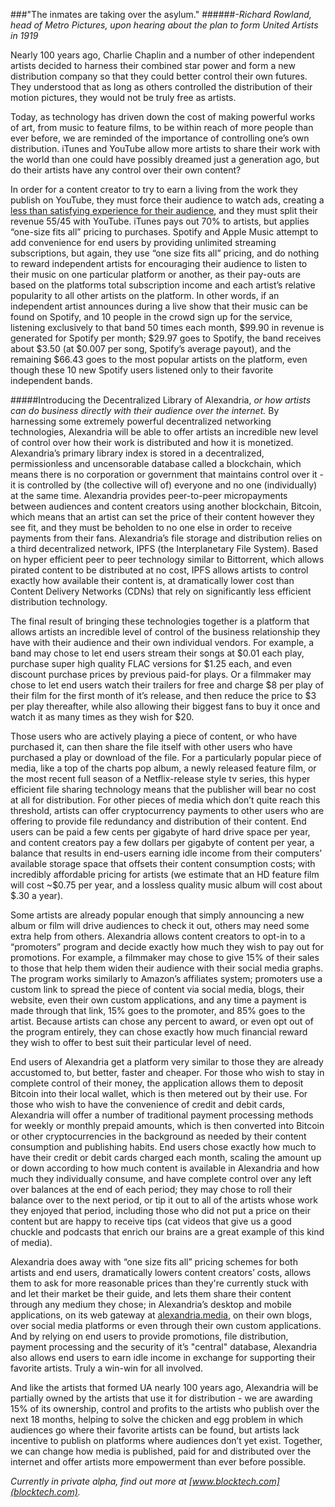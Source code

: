 ###"The inmates are taking over the asylum." 
######*-Richard Rowland, head of Metro Pictures, upon hearing about the plan to form United Artists in 1919*

Nearly 100 years ago, Charlie Chaplin and a number of other independent artists decided to harness their combined star power and form a new distribution company so that they could better control their own futures. They understood that as long as others controlled the distribution of their motion pictures, they would not be truly free as artists.

Today, as technology has driven down the cost of making powerful works of art, from music to feature films, to be within reach of more people than ever before, we are reminded of the importance of controlling one’s own distribution. iTunes and YouTube allow more artists to share their work with the world than one could have possibly dreamed just a generation ago, but do their artists have any control over their own content?

In order for a content creator to try to earn a living from the work they publish on YouTube, they must force their audience to watch ads, creating a [less than satisfying experience for their audience](http://www.businessinsider.com/pagefair-and-adobe-2015-ad-blocking-report-2015-8), and they must split their revenue 55/45 with YouTube. iTunes pays out 70% to artists, but applies “one-size fits all” pricing to purchases. Spotify and Apple Music attempt to add convenience for end users by providing unlimited streaming subscriptions, but again, they use “one size fits all” pricing, and do nothing to reward independent artists for encouraging their audience to listen to their music on one particular platform or another, as their pay-outs are based on the platforms total subscription income and each artist’s relative popularity to all other artists on the platform. In other words, if an independent artist announces during a live show that their music can be found on Spotify, and 10 people in the crowd sign up for the service, listening exclusively to that band 50 times each month, $99.90 in revenue is generated for Spotify per month; $29.97 goes to Spotify, the band receives about $3.50 (at $0.007 per song, Spotify’s average payout), and the remaining $66.43 goes to the most popular artists on the platform, even though these 10 new Spotify users listened only to their favorite independent bands.

#####Introducing the Decentralized Library of Alexandria, *or how artists can do business directly with their audience over the internet.*
By harnessing some extremely powerful decentralized networking technologies, Alexandria will be able to offer artists an incredible new level of control over how their work is distributed and how it is monetized. Alexandria’s primary library index is stored in a decentralized, permissionless and uncensorable database called a blockchain, which means there is no corporation or government that maintains control over it - it is controlled by (the collective will of) everyone and no one (individually) at the same time. Alexandria provides peer-to-peer micropayments between audiences and content creators using another blockchain, Bitcoin, which means that an artist can set the price of their content however they see fit, and they must be beholden to no one else in order to receive payments from their fans. Alexandria’s file storage and distribution relies on a third decentralized network, IPFS (the Interplanetary File System). Based on hyper efficient peer to peer technology similar to Bittorrent, which allows pirated content to be distributed at no cost, IPFS allows artists to control exactly how available their content is, at dramatically lower cost than Content Delivery Networks (CDNs) that rely on significantly less efficient distribution technology.

The final result of bringing these technologies together is a platform that allows artists an incredible level of control of the business relationship they have with their audience and their own individual vendors. For example, a band may chose to let end users stream their songs at $0.01 each play, purchase super high quality FLAC versions for $1.25 each, and even discount purchase prices by previous paid-for plays. Or a filmmaker may chose to let end users watch their trailers for free and charge $8 per play of their film for the first month of it’s release, and then reduce the price to $3 per play thereafter, while also allowing their biggest fans to buy it once and watch it as many times as they wish for $20.

Those users who are actively playing a piece of content, or who have purchased it, can then share the file itself with other users who have purchased a play or download of the file. For a particularly popular piece of media, like a top of the charts pop album, a newly released feature film, or the most recent full season of a Netflix-release style tv series, this hyper efficient file sharing technology means that the publisher will bear no cost at all for distribution. For other pieces of media which don’t quite reach this threshold, artists can offer cryptocurrency payments to other users who are offering to provide file redundancy and distribution of their content. End users can be paid a few cents per gigabyte of hard drive space per year, and content creators pay a few dollars per gigabyte of content per year, a balance that results in end-users earning idle income from their computers’ available storage space that offsets their content consumption costs; with incredibly affordable pricing for artists (we estimate that an HD feature film will cost ~$0.75 per year, and a lossless quality music album will cost about $.30 a year).

Some artists are already popular enough that simply announcing a new album or film will drive audiences to check it out, others may need some extra help from others. Alexandria allows content creators to opt-in to a “promoters” program and decide exactly how much they wish to pay out for promotions. For example, a filmmaker may chose to give 15% of their sales to those that help them widen their audience with their social media graphs. The program works similarly to Amazon’s affiliates system; promoters use a custom link to spread the piece of content via social media, blogs, their website, even their own custom applications, and any time a payment is made through that link, 15% goes to the promoter, and 85% goes to the artist. Because artists can chose any percent to award, or even opt out of the program entirely, they can chose exactly how much financial reward they wish to offer to best suit their particular level of need.

End users of Alexandria get a platform very similar to those they are already accustomed to, but better, faster and cheaper. For those who wish to stay in complete control of their money, the application allows them to deposit Bitcoin into their local wallet, which is then metered out by their use. For those who wish to have the convenience of credit and debit cards, Alexandria will offer a number of traditional payment processing methods for weekly or monthly prepaid amounts, which is then converted into Bitcoin or other cryptocurrencies in the background as needed by their content consumption and publishing habits. End users chose exactly how much to have their credit or debit cards charged each month, scaling the amount up or down according to how much content is available in Alexandria and how much they individually consume, and have complete control over any left over balances at the end of each period; they may chose to roll their balance over to the next period, or tip it out to all of the artists whose work they enjoyed that period, including those who did not put a price on their content but are happy to receive tips (cat videos that give us a good chuckle and podcasts that enrich our brains are a great example of this kind of media).

Alexandria does away with “one size fits all” pricing schemes for both artists and end users, dramatically lowers content creators’ costs, allows them to ask for more reasonable prices than they're currently stuck with and let their market be their guide, and lets them share their content through any medium they chose; in Alexandria’s desktop and mobile applications, on its web gateway at [alexandria.media](http://alexandria.media), on their own blogs, over social media platforms or even through their own custom applications. And by relying on end users to provide promotions, file distribution, payment processing and the security of it’s "central" database, Alexandria also allows end users to earn idle income in exchange for supporting their favorite artists. Truly a win-win for all involved.

And like the artists that formed UA nearly 100 years ago, Alexandria will be partially owned by the artists that use it for distribution - we are awarding 15% of its ownership, control and profits to the artists who publish over the next 18 months, helping to solve the chicken and egg problem in which audiences go where their favorite artists can be found, but artists lack incentive to publish on platforms where audiences don’t yet exist. Together, we can change how media is published, paid for and distributed over the internet and offer artists more empowerment than ever before possible.

*Currently in private alpha, find out more at [www.blocktech.com](blocktech.com).*
